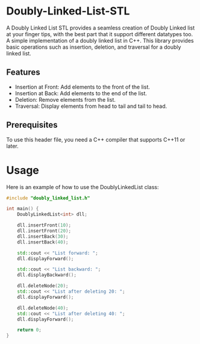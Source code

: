 # Doubly-Linked-List-STL
A Doubly Linked List STL provides a seamless creation of  Doubly Linked list at your finger tips, with the best part that it support different datatypes too.
A simple implementation of a doubly linked list in C++. This library provides basic operations such as insertion, deletion, and traversal for a doubly linked list.

## Features
- Insertion at Front: Add elements to the front of the list.
- Insertion at Back: Add elements to the end of the list.
- Deletion: Remove elements from the list.
- Traversal: Display elements from head to tail and tail to head.

## Prerequisites
To use this header file, you need a C++ compiler that supports C++11 or later.

# Usage
Here is an example of how to use the DoublyLinkedList class:

```cpp
#include "doubly_linked_list.h"

int main() {
    DoublyLinkedList<int> dll;

    dll.insertFront(10);
    dll.insertFront(20);
    dll.insertBack(30);
    dll.insertBack(40);

    std::cout << "List forward: ";
    dll.displayForward();

    std::cout << "List backward: ";
    dll.displayBackward();

    dll.deleteNode(20);
    std::cout << "List after deleting 20: ";
    dll.displayForward();

    dll.deleteNode(40);
    std::cout << "List after deleting 40: ";
    dll.displayForward();

    return 0;
}
```
